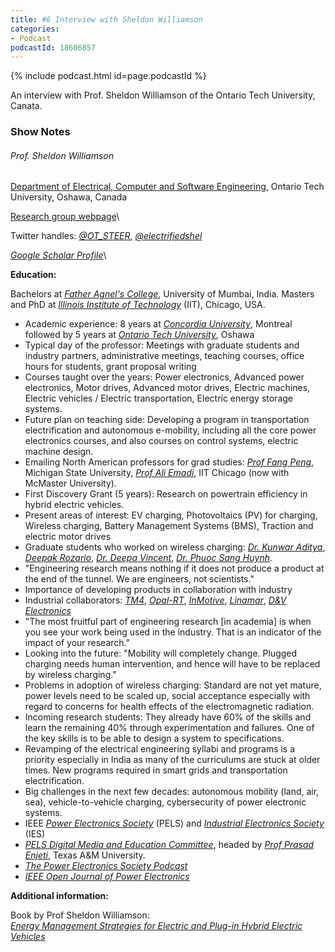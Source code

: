 ```yaml
---
title: #6 Interview with Sheldon Williamson
categories:
- Podcast
podcastId: 18606857
---
```


{% include podcast.html id=page.podcastId %}

An interview with Prof. Sheldon Williamson of the Ontario Tech University, Canata. 
<!-- more -->
### Show Notes
<!-- <img src="/assets/jca.jpg" width="50%" /> -->

###### Prof. Sheldon Williamson

[Department of Electrical, Computer and Software Engineering](https://engineering.ontariotechu.ca/departments/ecse/index.php), Ontario
Tech University, Oshawa, Canada

[Research group webpage](https://engineering.ontariotechu.ca/steer/index.php)\

Twitter handles: [*@OT\_STEER*](https://twitter.com/OT_STEER), [*@electrifiedshel*](https://www.twitter.com/electrifiedshel)

[*Google Scholar Profile*](https://scholar.google.com/citations?user=I9aBAuQAAAAJ&hl=en&oi=ao)\

**Education:**

Bachelors at [*Father Agnel's College*](http://www.frcrce.ac.in/), University of Mumbai, India.
Masters and PhD at [*Illinois Institute of Technology*](https://www.iit.edu/) (IIT), Chicago, USA.

-   Academic experience: 8 years at [*Concordia
    University*](https://www.concordia.ca/), Montreal followed by 5
    years at [*Ontario Tech University*](https://ontariotechu.ca/),
    Oshawa
-   Typical day of the professor: Meetings with graduate students and
    industry partners, administrative meetings, teaching courses, office
    hours for students, grant proposal writing
-   Courses taught over the years: Power electronics, Advanced power
    electronics, Motor drives, Advanced motor drives, Electric machines,
    Electric vehicles / Electric transportation, Electric energy storage
    systems.
-   Future plan on teaching side: Developing a program in transportation
    electrification and autonomous e-mobility, including all the core
    power electronics courses, and also courses on control systems,
    electric machine design.
-   Emailing North American professors for grad studies:
	[*Prof Fang Peng*](https://www.egr.msu.edu/people/profile/fzpeng), Michigan
    State University, [*Prof Ali
    Emadi*](https://www.eng.mcmaster.ca/ece/people/faculty/ali-emadi),
    IIT Chicago (now with McMaster University).
-   First Discovery Grant (5 years): Research on powertrain efficiency
    in hybrid electric vehicles.
-   Present areas of interest: EV charging, Photovoltaics (PV) for
    charging, Wireless charging, Battery Management Systems (BMS),
    Traction and electric motor drives
-   Graduate students who worked on wireless charging: [*Dr. Kunwar Aditya*](https://ca.linkedin.com/in/kunwaraditya), [*Deepak Rozario*](https://www.linkedin.com/in/deepak-rozario-6bb68479),
    [*Dr. Deepa Vincent*](https://ca.linkedin.com/in/deepa-vincent-88789b96), [*Dr.
    Phuoc Sang
    Huynh*](https://ca.linkedin.com/in/phuoc-sang-huynh-17563a12b).
-   "Engineering research means nothing if it does not produce a product
    at the end of the tunnel. We are engineers, not scientists."
-   Importance of developing products in collaboration with industry
-   Industrial collaborators: [*TM4*](https://www.danatm4.com/),
    [*Opal-RT*](https://www.opal-rt.com/),
    [*InMotive*](https://www.inmotive.com/),
    [*Linamar*](https://linamar.com/), [*D&V
    Electronics*](https://www.dvelectronics.com/)
-   "The most fruitful part of engineering research \[in academia\] is
    when you see your work being used in the industry. That is an
    indicator of the impact of your research."
-   Looking into the future: "Mobility will completely change. Plugged
    charging needs human intervention, and hence will have to be
    replaced by wireless charging."
-   Problems in adoption of wireless charging: Standard are not yet
    mature, power levels need to be scaled up, social acceptance
    especially with regard to concerns for health effects of the
    electromagnetic radiation.
-   Incoming research students: They already have 60%
    of the skills and learn the remaining 40% through experimentation
    and failures. One of the key skills is to be able to design a system
    to specifications.
-   Revamping of the electrical engineering syllabi and programs is a
    priority especially in India as many of the curriculums are stuck at
    older times. New programs required in smart grids and transportation
    electrification.
-   Big challenges in the next few decades: autonomous mobility (land,
    air, sea), vehicle-to-vehicle charging, cybersecurity of power
    electronic systems.
-   IEEE [*Power Electronics Society*](https://www.ieee-pels.org/)
    (PELS) and [*Industrial Electronics
    Society*](http://www.ieee-ies.org/) (IES)
-   [*PELS Digital Media and Education
    Committee*](https://www.ieee-pels.org/education), headed by [*Prof
    Prasad
    Enjeti*](https://engineering.tamu.edu/electrical/profiles/penjeti.html),
    Texas A&M University.
-   [*The Power Electronics Society
    Podcast*](https://www.ieee-pels.org/education/podcasts)
-   [*IEEE Open Journal of Power
    Electronics*](https://www.ieee-pels.org/publications/ieee-open-journal-of-power-electronics)

**Additional information:**

Book by Prof Sheldon Williamson:\
[*Energy Management Strategies for Electric and Plug-in Hybrid Electric
Vehicles*](https://www.springer.com/gp/book/9781461477105)
